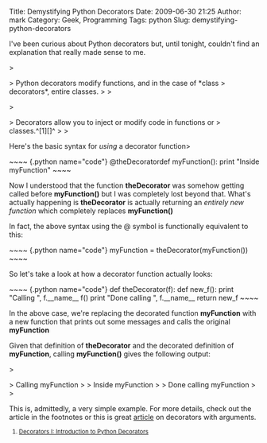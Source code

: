 Title: Demystifying Python Decorators
Date: 2009-06-30 21:25
Author: mark
Category: Geek, Programming
Tags: python
Slug: demystifying-python-decorators

I've been curious about Python decorators but, until tonight, couldn't
find an explanation that really made sense to me.

<p>
> </p>
> Python decorators modify functions, and in the case of *class
> decorators*, entire classes.
>
> <p>

</p>

<p>
> </p>
> Decorators allow you to inject or modify code in functions or
> classes.^[1][]^
>
> <p>

</p>

Here's the basic syntax for *using* a decorator function\>

<p>
~~~~ {.python name="code"}
@theDecoratordef myFunction():    print "Inside myFunction"
~~~~

</p>

Now I understood that the function **theDecorator** was somehow getting
called before **myFunction()** but I was completely lost beyond that.
What's actually happening is **theDecorator** is actually returning an
*entirely new function* which completely replaces **myFunction()**

In fact, the above syntax using the @ symbol is functionally equivalent
to this:

<p>
~~~~ {.python name="code"}
  myFunction = theDecorator(myFunction())
~~~~

</p>

So let's take a look at how a decorator function actually looks:

<p>
~~~~ {.python name="code"}
def theDecorator(f):    def new_f():        print "Calling ", f.__name__        f()        print "Done calling ", f.__name__    return new_f
~~~~

</p>

In the above case, we're replacing the decorated function **myFunction**
with a new function that prints out some messages and calls the original
**myFunction**

Given that definition of **theDecorator** and the decorated definition
of **myFunction**, calling **myFunction()** gives the following output:

<p>
> </p>
> Calling myFunction
>
> Inside myFunction
>
> Done calling myFunction
>
> <p>

</p>

This is, admittedly, a very simple example. For more details, check out
the article in the footnotes or this is great [article][] on decorators
with arguments.

<small>

1.  <a name="fn1">[Decorators I: Introduction to Python
    Decorators][]</a>

</p>
</small>

  [1]: #fn1
  [article]: http://www.artima.com/weblogs/viewpost.jsp?thread=240845
  [Decorators I: Introduction to Python Decorators]: http://www.artima.com/weblogs/viewpost.jsp?thread=240808
